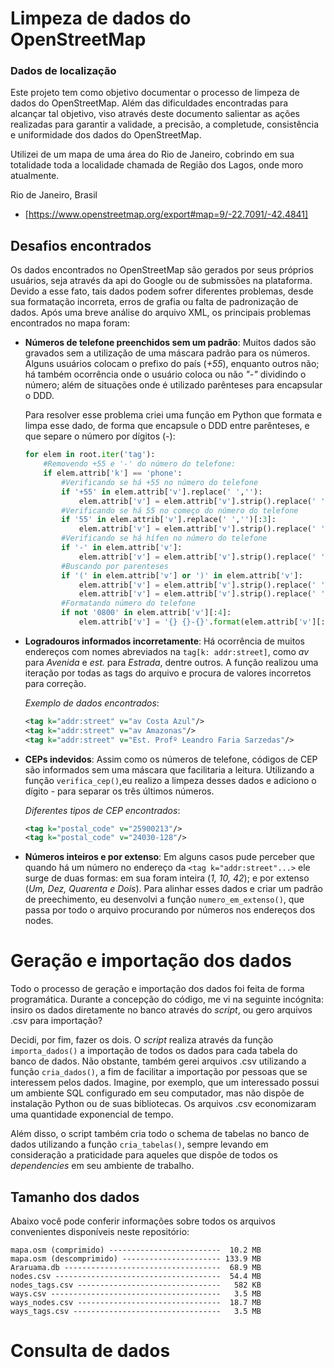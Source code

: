 # Limpeza de dados do OpenStreetMap

### Dados de localização

Este projeto tem como objetivo documentar o processo de limpeza de dados do OpenStreetMap. Além das dificuldades encontradas para alcançar tal objetivo, viso através deste documento salientar as ações realizadas para garantir a validade, a precisão, a completude, consistência e uniformidade dos dados do OpenStreetMap.

Utilizei de um mapa de uma área do Rio de Janeiro, cobrindo em sua totalidade toda a localidade chamada de Região dos Lagos, onde moro atualmente.

Rio de Janeiro, Brasil 
- [https://www.openstreetmap.org/export#map=9/-22.7091/-42.4841]


## Desafios encontrados

Os dados encontrados no OpenStreetMap são gerados por seus próprios usuários, seja através da api do Google ou de submissões na plataforma. Devido a esse fato, tais dados podem sofrer diferentes problemas, desde sua formatação incorreta, erros de grafia ou falta de padronização de dados. Após uma breve análise do arquivo XML, os principais problemas encontrados no mapa foram:

* **Números de telefone preenchidos sem um padrão**:
    Muitos dados são gravados sem a utilização de uma máscara padrão para os números. Alguns usuários colocam o prefixo do país (*+55*), enquanto outros não; há também ocorrência onde o usuário coloca ou não *"-"* dividindo o número; além de situações onde é utilizado parênteses para encapsular o DDD.

    Para resolver esse problema criei uma função em Python que formata e limpa esse dado, de forma que encapsule o DDD entre parênteses, e que separe o número por dígitos (*-*):

    ```python
    for elem in root.iter('tag'):
        #Removendo +55 e '-' do número do telefone:
        if elem.attrib['k'] == 'phone': 
            #Verificando se há +55 no número do telefone
            if '+55' in elem.attrib['v'].replace(' ',''):
                elem.attrib['v'] = elem.attrib['v'].strip().replace(' ','').replace('+55','', 1)
            #Verificando se há 55 no começo do número do telefone
            if '55' in elem.attrib['v'].replace(' ','')[:3]:
                elem.attrib['v'] = elem.attrib['v'].strip().replace(' ','').replace('55','', 1)
            #Verificando se há hífen no número do telefone
            if '-' in elem.attrib['v']:
                elem.attrib['v'] = elem.attrib['v'].strip().replace(' ','').replace('-', '')
            #Buscando por parenteses
            if '(' in elem.attrib['v'] or ')' in elem.attrib['v']:
                elem.attrib['v'] = elem.attrib['v'].strip().replace(' ','').replace('(', '')
                elem.attrib['v'] = elem.attrib['v'].strip().replace(' ','').replace(')', '')
            #Formatando número do telefone
            if not '0800' in elem.attrib['v'][:4]:
                elem.attrib['v'] = '{} {}-{}'.format(elem.attrib['v'][:2], elem.attrib['v'][2:6], elem.attrib['v'][6:10])
    ```
* **Logradouros informados incorretamente**:
    Há ocorrência de muitos endereços com nomes abreviados na `tag[k: addr:street]`, como *av* para *Avenida* e *est.* para *Estrada*, dentre outros. A função realizou uma iteração por todas as tags do arquivo e procura de valores incorretos para correção.

    *Exemplo de dados encontrados*:
    ```XML
    <tag k="addr:street" v="av Costa Azul"/>
    <tag k="addr:street" v="av Amazonas"/>
    <tag k="addr:street" v="Est. Profº Leandro Faria Sarzedas"/>

    ```

* **CEPs indevidos**:
    Assim como os números de telefone, códigos de CEP são informados sem uma máscara que facilitaria a leitura. Utilizando a função `verifica_cep()`,eu realizo a limpeza desses dados e adiciono o dígito *-* para separar os três últimos números.

    *Diferentes tipos de CEP encontrados*:
    ```XML
    <tag k="postal_code" v="25900213"/>
    <tag k="postal_code" v="24030-128"/>    
    ```

* **Números inteiros e por extenso**:
    Em alguns casos pude perceber que quando há um número no endereço da `<tag k="addr:street"...>` ele surge de duas formas: em sua foram inteira (*1, 10, 42*); e por extenso (*Um, Dez, Quarenta e Dois*). Para alinhar esses dados e criar um padrão de preechimento, eu desenvolvi a função `numero_em_extenso()`, que passa por todo o arquivo procurando por números nos endereços dos nodes.

# Geração e importação dos dados

Todo o processo de geração e importação dos dados foi feita de forma programática. Durante a concepção do código, me vi na seguinte incógnita: insiro os dados diretamente no banco através do *script*, ou gero arquivos .csv para importação?

Decidi, por fim, fazer os dois. O *script* realiza através da função `importa_dados()` a importação de todos os dados para cada tabela do banco de dados. Não obstante, também gerei arquivos .csv utilizando a função `cria_dados()`, a fim de facilitar a importação por pessoas que se interessem pelos dados. Imagine, por exemplo, que um interessado possui um ambiente SQL configurado em seu computador, mas não dispõe de instalação Python ou de suas bibliotecas. Os arquivos .csv economizaram uma quantidade exponencial de tempo.

Além disso, o script também cria todo o schema de tabelas no banco de dados utilizando a função `cria_tabelas()`, sempre levando em consideração a praticidade para aqueles que dispõe de todos os *dependencies* em seu ambiente de trabalho.

## Tamanho dos dados

Abaixo você pode conferir informações sobre todos os arquivos convenientes disponíveis neste repositório:

```
mapa.osm (comprimido) -------------------------  10.2 MB
mapa.osm (descomprimido) ---------------------- 133.9 MB
Araruama.db -----------------------------------  68.9 MB
nodes.csv -------------------------------------  54.4 MB
nodes_tags.csv --------------------------------   582 KB
ways.csv --------------------------------------   3.5 MB
ways_nodes.csv --------------------------------  18.7 MB
ways_tags.csv ---------------------------------   3.5 MB
```

# Consulta de dados